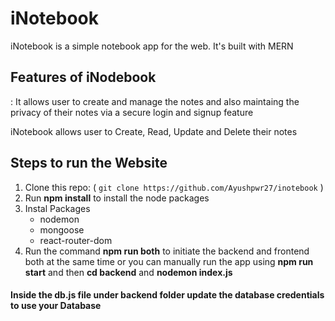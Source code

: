 # iNotebook
iNotebook is a simple notebook app for the web. It's built with MERN

## Features of iNodebook
: It allows user to create and manage the notes and also maintaing the privacy of their notes via a secure login and signup feature

iNotebook allows user to Create, Read, Update and Delete their notes

## Steps to run the Website
1. Clone this repo: ( `git clone https://github.com/Ayushpwr27/inotebook` )
2. Run **npm install** to install the node packages
2. Instal Packages
    * nodemon
    * mongoose
    * react-router-dom
3. Run the command **npm run both** to initiate the backend and frontend both at the same time or you can manually run the app using **npm run start** and then **cd backend** and **nodemon index.js**

#### Inside the db.js file under backend folder update the database credentials to use your Database